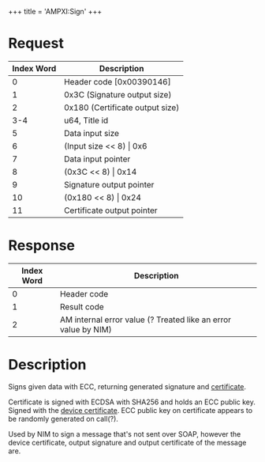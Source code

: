 +++
title = 'AMPXI:Sign'
+++

# Request

| Index Word | Description                     |
|------------|---------------------------------|
| 0          | Header code \[0x00390146\]      |
| 1          | 0x3C (Signature output size)    |
| 2          | 0x180 (Certificate output size) |
| 3-4        | u64, Title id                   |
| 5          | Data input size                 |
| 6          | (Input size \<\< 8) \| 0x6      |
| 7          | Data input pointer              |
| 8          | (0x3C \<\< 8) \| 0x14           |
| 9          | Signature output pointer        |
| 10         | (0x180 \<\< 8) \| 0x24          |
| 11         | Certificate output pointer      |

# Response

| Index Word | Description                                                    |
|------------|----------------------------------------------------------------|
| 0          | Header code                                                    |
| 1          | Result code                                                    |
| 2          | AM internal error value (? Treated like an error value by NIM) |

# Description

Signs given data with ECC, returning generated signature and
[certificate](Certificates "wikilink").

Certificate is signed with ECDSA with SHA256 and holds an ECC public
key. Signed with the [device
certificate](AMNet:GetDeviceCert "wikilink"). ECC public key on
certificate appears to be randomly generated on call(?).

Used by NIM to sign a message that's not sent over SOAP, however the
device certificate, output signature and output certificate of the
message are.
